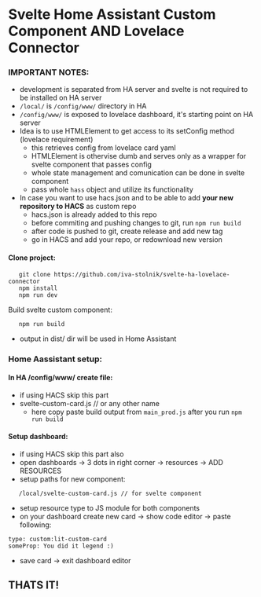 # Svelte Home Assistant Custom Component AND Lovelace Connector

### IMPORTANT NOTES:
   * development is separated from HA server and svelte is not required to be installed on HA server
   * `/local/` is `/config/www/` directory in HA
   * `/config/www/` is exposed to lovelace dashboard, it's starting point on HA server
   * Idea is to use HTMLElement to get access to its setConfig method (lovelace requirement)
        - this retrieves config from lovelace card yaml
        - HTMLElement is othervise dumb and serves only as a wrapper for svelte component that passes config
        - whole state management and comunication can be done in svelte component
        - pass whole `hass` object and utilize its functionality
   * In case you want to use hacs.json and to be able to add **your new repository to HACS** as custom repo
        - hacs.json is already added to this repo
        - before commiting and pushing changes to git, run `npm run build`
        - after code is pushed to git, create release and add new tag
        - go in HACS and add your repo, or redownload new version

#### Clone project:
```
   git clone https://github.com/iva-stolnik/svelte-ha-lovelace-connector
   npm install
   npm run dev
```

Build svelte custom component:
```
   npm run build
```
   * output in dist/ dir will be used in Home Assistant

### Home Aassistant setup:
#### In HA /config/www/ create file:
   * if using HACS skip this part
   * svelte-custom-card.js // or any other name
      * here copy paste build output from `main_prod.js` after you run `npm run build`

#### Setup dashboard:
   * if using HACS skip this part also
   * open dashboards -> 3 dots in right corner -> resources -> ADD RESOURCES
   * setup paths for new component: 
```
   /local/svelte-custom-card.js // for svelte component
```
   * setup resource type to JS module for both components
   * on your dashboard create new card -> show code editor -> paste following:
   ```
type: custom:lit-custom-card
someProp: You did it legend :)
   ```
   * save card -> exit dashboard editor

## THATS IT!
